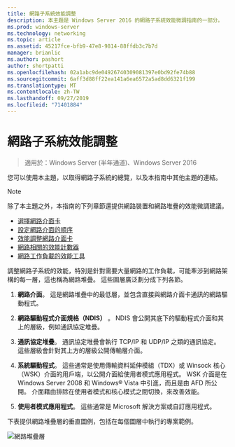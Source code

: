 ```yaml
---
title: 網路子系統效能調整
description: 本主題是 Windows Server 2016 的網路子系統效能微調指南的一部分。
ms.prod: windows-server
ms.technology: networking
ms.topic: article
ms.assetid: 45217fce-bfb9-47e8-9814-88ffdb3c7b7d
manager: brianlic
ms.author: pashort
author: shortpatti
ms.openlocfilehash: 02a1abc9de04926740309081397e0bd92fe74b88
ms.sourcegitcommit: 6aff3d88ff22ea141a6ea6572a5ad8dd6321f199
ms.translationtype: MT
ms.contentlocale: zh-TW
ms.lasthandoff: 09/27/2019
ms.locfileid: "71401884"
---
```

# <a name="network-subsystem-performance-tuning"></a>網路子系統效能調整

>適用於：Windows Server (半年通道)、Windows Server 2016

您可以使用本主題，以取得網路子系統的總覽，以及本指南中其他主題的連結。

>[!NOTE]
>除了本主題之外，本指南的下列章節還提供網路裝置和網路堆疊的效能微調建議。
> - [選擇網路介面卡](net-sub-choose-nic.md)
> - [設定網路介面的順序](net-sub-interface-metric.md)
> - [效能調整網路介面卡](net-sub-performance-tuning-nics.md)
> - [網路相關的效能計數器](net-sub-performance-counters.md)
> - [網路工作負載的效能工具](net-sub-performance-tools.md)

調整網路子系統的效能，特別是針對需要大量網路的工作負載，可能牽涉到網路架構的每一層，這也稱為網路堆疊。 這些圖層廣泛劃分成下列各節。

1. **網路介面**。 這是網路堆疊中的最低層，並包含直接與網路介面卡通訊的網路驅動程式。

2. **網路驅動程式介面規格（NDIS）** 。 NDIS 會公開其底下的驅動程式介面和其上的層級，例如通訊協定堆疊。
  
3. **通訊協定堆疊**。 通訊協定堆疊會執行 TCP/IP 和 UDP/IP 之類的通訊協定。 這些層級會針對其上方的層級公開傳輸層介面。
  
4. **系統驅動程式**。 這些通常是使用傳輸資料延伸模組（TDX）或 Winsock 核心（WSK）介面的用戶端，以公開介面給使用者模式應用程式。 WSK 介面是在 Windows Server 2008 和 Windows&reg; Vista 中引進，而且是由 AFD 所公開。 介面藉由排除在使用者模式和核心模式之間切換，來改善效能。
  
5. **使用者模式應用程式**。 這些通常是 Microsoft 解決方案或自訂應用程式。

下表提供網路堆疊層的垂直圖例，包括在每個圖層中執行的專案範例。  

![網路堆疊層](../../media/Network-Subsystem/network-layers.jpg)

